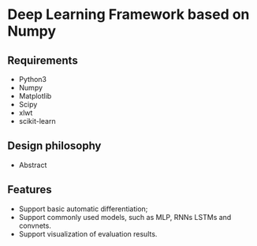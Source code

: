 # Deep Learning Framework based on Numpy

## Requirements
 
- Python3
- Numpy
- Matplotlib
- Scipy
- xlwt
- scikit-learn

## Design philosophy

- Abstract


## Features

- Support basic automatic differentiation;
- Support commonly used models, such as MLP, RNNs LSTMs and convnets.
- Support visualization of evaluation results.




